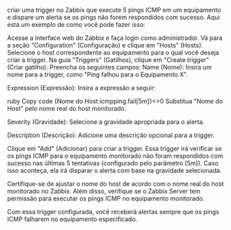 criar uma trigger no Zabbix que execute 5 pings ICMP em um equipamento e dispare um alerta se os pings não forem respondidos com sucesso. Aqui está um exemplo de como você pode fazer isso:

Acesse a interface web do Zabbix e faça login como administrador.
Vá para a seção "Configuration" (Configuração) e clique em "Hosts" (Hosts).
Selecione o host correspondente ao equipamento para o qual você deseja criar a trigger.
Na guia "Triggers" (Gatilhos), clique em "Create trigger" (Criar gatilho).
Preencha os seguintes campos:
Name (Nome): Insira um nome para a trigger, como "Ping falhou para o Equipamento X".

Expression (Expressão): Insira a expressão a seguir:

ruby
Copy code
{Nome do Host:icmpping.fail[5m]}<>0
Substitua "Nome do Host" pelo nome real do host monitorado.

Severity (Gravidade): Selecione a gravidade apropriada para o alerta.

Description (Descrição): Adicione uma descrição opcional para a trigger.

Clique em "Add" (Adicionar) para criar a trigger.
Essa trigger irá verificar se os pings ICMP para o equipamento monitorado não foram respondidos com sucesso nas últimas 5 tentativas (configurado pelo parâmetro [5m]). Caso isso aconteça, ela irá disparar o alerta com base na gravidade selecionada.

Certifique-se de ajustar o nome do host de acordo com o nome real do host monitorado no Zabbix. Além disso, verifique se o Zabbix Server tem permissão para executar os pings ICMP no equipamento monitorado.

Com essa trigger configurada, você receberá alertas sempre que os pings ICMP falharem no equipamento especificado.